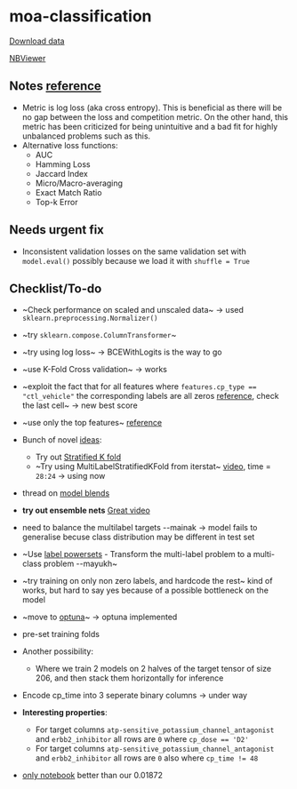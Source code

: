 # moa-classification
[Download data](https://www.kaggle.com/c/lish-moa/data)

[NBViewer](https://nbviewer.jupyter.org/github/Mainakdeb/moa-classification/blob/master/moa-classification.ipynb)

## Notes [reference](https://www.kaggle.com/c/lish-moa/discussion/184005)
* Metric is log loss (aka cross entropy). This is beneficial as there will be no gap between the loss and competition metric. On the other hand, this metric has been criticized for being unintuitive and a bad fit for highly unbalanced problems such as this.
* Alternative loss functions:
  * AUC
  * Hamming Loss
  * Jaccard Index
  * Micro/Macro-averaging
  * Exact Match Ratio
  * Top-k Error

## Needs urgent fix
* Inconsistent validation losses on the same validation set with `model.eval()` possibly because we load it with `shuffle = True`

## Checklist/To-do
* ~Check performance on scaled and unscaled data~ -> used `sklearn.preprocessing.Normalizer()`
* ~try `sklearn.compose.ColumnTransformer`~
* ~try using log loss~ -> BCEWithLogits is the way to go 
* ~use K-Fold Cross validation~  -> works 
* ~exploit the fact that for all features where `features.cp_type ==  "ctl_vehicle"` the corresponding labels are all zeros [reference](https://www.kaggle.com/nicohrubec/pytorch-multilabel-neural-network), check the last cell~ -> new best score
* ~use only the top features~ [reference](https://www.kaggle.com/simakov/keras-multilabel-neural-network-v1-2)
* Bunch of novel [ideas](https://www.kaggle.com/c/lish-moa/discussion/183377): 
  * Try out [Stratified K fold](https://scikit-learn.org/stable/modules/generated/sklearn.model_selection.StratifiedKFold.html)
  * ~Try using MultiLabelStratifiedKFold from iterstat~ [video](https://youtu.be/VRVit0-0AXE?t=1704), time = `28:24` -> using now  
  
* thread on [model blends](https://www.kaggle.com/c/lish-moa/discussion/185650)
* **try out ensemble nets** [Great video](https://www.youtube.com/watch?v=TuIgtitqJho&t=1779s)
* need to balance the multilabel targets --mainak -> model fails to generalise becuse class distribution may be different in test set
* ~Use [label powersets](http://scikit.ml/api/skmultilearn.problem_transform.lp.html) - Transform the multi-label problem to a multi-class problem --mayukh~
* ~try training on only non zero labels, and hardcode the rest~ kind of works, but hard to say yes because of a possible bottleneck on the model
* ~move to [optuna](https://optuna.org/)~ -> optuna implemented
* pre-set training folds
* Another possibility:
    * Where we train 2 models on 2 halves of the target tensor of size 206, and then stack them horizontally for inference 
* Encode cp_time into 3 seperate binary columns -> under way

* **Interesting properties**:
    * For target columns `atp-sensitive_potassium_channel_antagonist` and `erbb2_inhibitor` all rows are `0` where `cp_dose == 'D2'`
    * For target columns `atp-sensitive_potassium_channel_antagonist` and `erbb2_inhibitor` all rows are `0` also where `cp_time != 48`
* [only notebook](https://www.kaggle.com/utkukubilay/pytorch-moa-0-01867) better than our 0.01872
